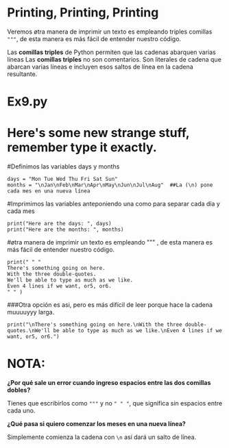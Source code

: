 # Printing, Printing, Printing

Veremos øtra manera de imprimir un texto es empleando triples comillas `"""`, de esta manera es más fácil de entender nuestro código.

Las **comillas triples** de Python permiten que las cadenas abarquen varias líneas
Las **comillas triples** no son comentarios. Son literales de cadena que abarcan varias líneas e incluyen esos saltos de línea en la cadena resultante.

# Ex9.py

# Here's some new strange stuff, remember type it exactly.

#Definimos las variables days y months
```
days = "Mon Tue Wed Thu Fri Sat Sun"
months = "\nJan\nFeb\nMar\nApr\nMay\nJun\nJul\nAug"  ##La (\n) pone cada mes en una nueva línea
```

#Imprimimos las variables anteponiendo una como para separar cada día y cada mes
```
print("Here are the days: ", days)
print("Here are the months: ", months)
```

#øtra manera de imprimir un texto es empleando """ , de esta manera es más fácil de entender nuestro código.

```
print(" " "
There's something going on here.
With the three double-quotes.
We'll be able to type as much as we like.
Even 4 lines if we want, or5, or6.
" " )
```

###Otra opción es asi, pero es más difícil de leer porque hace la cadena muuuuyyy larga.

```
print("\nThere's something going on here.\nWith the three double-quotes.\nWe'll be able to type as much as we like.\nEven 4 lines if we want, or5, or6.")
```

# NOTA:

**¿Por qué sale un error cuando ingreso espacios entre las dos comillas dobles?**

Tienes que escribirlos como `"""` y no `" " "`, que significa sin espacios entre cada uno.

**¿Qué pasa si quiero comenzar los meses en una nueva línea?**

Simplemente comienza la cadena con `\n` así dará un salto de línea. 
